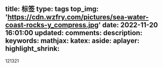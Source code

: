 title: 标签
type: tags
top_img: 'https://cdn.wzfry.com/pictures/sea-water-coast-rocks-y_compress.jpg'
date: 2022-11-20 16:01:00
updated:
comments:
description:
keywords:
mathjax:
katex:
aside:
aplayer:
highlight_shrink:
---
121321